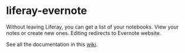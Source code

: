 liferay-evernote
================

Without leaving Liferay, you can get a list of your notebooks. View your notes or create new ones. Editing redirects to Evernote website.

See all the documentation in this [wiki](http://wiki.rivetlogic.com/display/LRA/Evernote+Organizer).